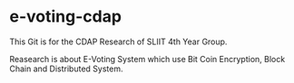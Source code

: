 # e-voting-cdap

This Git is for the CDAP Research of SLIIT 4th Year Group. 

Reasearch is about E-Voting System which use Bit Coin Encryption, Block Chain and Distributed System.
